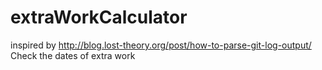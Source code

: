 extraWorkCalculator
===================
inspired by http://blog.lost-theory.org/post/how-to-parse-git-log-output/
Check the dates of extra work
